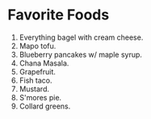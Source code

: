 # Favorite Foods
1. Everything bagel with cream cheese.
2. Mapo tofu.
3. Blueberry pancakes w/ maple syrup.
4. Chana Masala.
5. Grapefruit.
6. Fish taco.
7. Mustard.
8. S'mores pie.
9. Collard greens.
